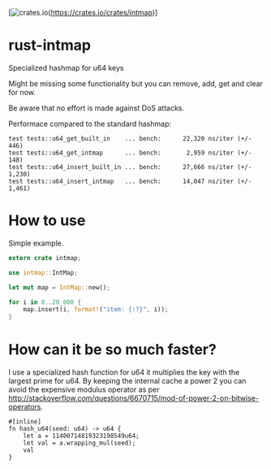 [![crates.io](https://img.shields.io/crates/v/intmap.svg)(https://crates.io/crates/intmap)]

# rust-intmap
Specialized hashmap for u64 keys

Might be missing some functionality but you can remove, add, get and clear for now.

Be aware that no effort is made against DoS attacks.

Performace compared to the standard hashmap:

````
test tests::u64_get_built_in    ... bench:      22,320 ns/iter (+/- 446)
test tests::u64_get_intmap      ... bench:       2,959 ns/iter (+/- 148)
test tests::u64_insert_built_in ... bench:      27,666 ns/iter (+/- 1,230)
test tests::u64_insert_intmap   ... bench:      14,047 ns/iter (+/- 1,461)
````

# How to use
Simple example.

````rust
extern crate intmap;

use intmap::IntMap;

let mut map = IntMap::new();

for i in 0..20_000 {
    map.insert(i, format!("item: {:?}", i));
}
````

# How can it be so much faster?
I use a specialized hash function for u64 it multiplies the key with the largest prime for u64. By keeping the internal cache a power 2 you can avoid the expensive modulus operator as per http://stackoverflow.com/questions/6670715/mod-of-power-2-on-bitwise-operators.
````
#[inline]
fn hash_u64(seed: u64) -> u64 {
    let a = 11400714819323198549u64;
    let val = a.wrapping_mul(seed);
    val
}
````
